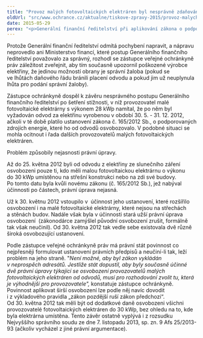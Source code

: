 ```yaml
---
title: "Provoz malých fotovoltaických elektráren byl nesprávně zdaňován"
oldUrl: "src/www.ochrance.cz/aktualne/tiskove-zpravy-2015/provoz-malych-fotovoltaickych-elektraren-byl-nespravne-zdanovan"
date: 2015-05-29
perex: "<p>Generální finanční ředitelství při aplikování zákona o podporovaných zdrojích energie zvýhodnilo stát a nerespektovalo zásadu právního státu, že v případě nejasností se zákon vykládá ve prospěch adresátů. Někteří výrobci elektřiny z malých fotovoltaických elektráren tak byli nuceni zaplatit dodatkovou daň, přestože je od ní zákon osvobozoval.</p>"
---
```


<!-- imported from the old website -->

<p>Protože Generální finanční ředitelství odmítá pochybení napravit, a nápravu neprovedlo ani Ministerstvo financí, které postup Generálního finančního ředitelství považovalo za správný, rozhodl se zástupce veřejné ochránkyně práv záležitost zveřejnit, aby tím současně upozornil poškozené výrobce elektřiny, že jedinou možností obrany je správní žaloba (pokud se ve lhůtách daňového řádu bránili placení odvodu a pokud jim už neuplynula lhůta pro podání správní žaloby).</p><p>Zástupce ochránkyně dospěl k závěru nesprávného postupu Generálního finančního ředitelství po šetření stížnosti, v níž provozovatel malé fotovoltaické elektrárny s výkonem 28 kWp namítal, že po něm byl vyžadován odvod za elektřinu vyrobenou v období 30. 5. - 31. 12. 2012, ačkoli v té době platilo ustanovení zákona č. 165/2012 Sb., o podporovaných zdrojích energie, které ho od odvodů osvobozovalo. V podobné situaci se mohla ocitnout i řada dalších provozovatelů malých fotovoltaických elektráren.  </p><p>Problém způsobily nejasnosti právní úpravy. </p> <p>Až do 25. května 2012 byli od odvodu z elektřiny ze slunečního záření osvobozeni pouze ti, kdo měli malou fotovoltaickou elektrárnu o výkonu do 30 kWp umístěnou na střešní konstrukci nebo na zdi své budovy. Po tomto datu byla kvůli novému zákonu (č. 165/2012 Sb.), jež nabýval účinnosti po částech, právní úprava nejasná.</p> <p>Už k 30. květnu 2012 vstoupilo v  účinnost jeho ustanovení, které rozšířilo osvobození i na malé fotovoltaické elektrárny, které nejsou na střechách a stěnách budov. Nadále však byla v účinnosti stará užší právní úprava osvobození  (zákonodárce zamýšlel původní osvobození zrušit, formálně tak však neučinil). Od 30. května 2012 tak vedle sebe existovala dvě různě široká osvobozující ustanovení.</p> <p>Podle zástupce veřejné ochránkyně práv má právní stát povinnost co nejpřesněji formulovat ustanovení právních předpisů a neučiní-li tak, leží problém na jeho straně. &quot;<i>Není možné, aby byl zákon vykládán v neprospěch adresátů. Jestliže stát dopustil, aby byly současně účinné dvě právní úpravy týkající se osvobození provozovatelů malých fotovoltaických elektráren od odvodů, musí pro rozhodování zvolit tu, která je výhodnější pro provozovatele&quot;,</i> konstatuje zástupce ochránkyně. Povinnost aplikovat širší osvobození lze podle něj navíc dovodit i z výkladového pravidla „zákon pozdější ruší zákon předchozí“. Od 30. května 2012 tak měli být od dodatkové daně osvobozeni všichni provozovatelé fotovoltaických elektráren do 30 kWp, bez ohledu na to, kde byla elektrárna umístěna. Tento závěr ostatně vyplývá i z rozsudku Nejvyššího správního soudu ze dne 7. listopadu 2013, sp. zn. 9 Afs 25/2013-93 (ačkoliv vycházel z jiné právní argumentace).</p>
